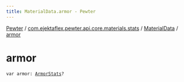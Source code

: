 ```yaml
---
title: MaterialData.armor - Pewter
---
```


[Pewter](../../index.html) / [com.ejektaflex.pewter.api.core.materials.stats](../index.html) / [MaterialData](index.html) / [armor](./armor.html)

# armor

`var armor: `[`ArmorStats`](../-armor-stats/index.html)`?`